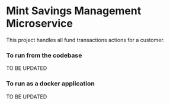 # Mint Savings Management Microservice
This project handles all fund transactions actions for a customer.

### To run from the codebase
TO BE UPDATED

### To run as a docker application
TO BE UPDATED

